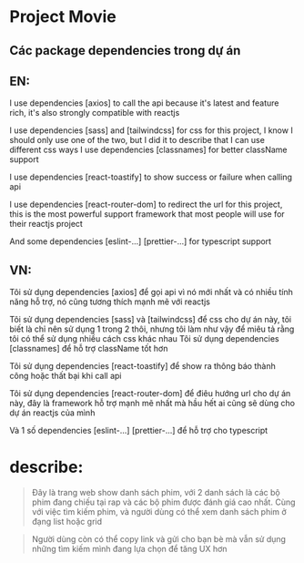 # Project Movie

## Các package dependencies trong dự án

## EN:

I use dependencies [axios] to call the api because it's latest and feature rich, it's also strongly compatible with reactjs

I use dependencies [sass] and [tailwindcss] for css for this project, I know I should only use one of the two, but I did it to describe that I can use different css ways
I use dependencies [classnames] for better className support

I use dependencies [react-toastify] to show success or failure when calling api

I use dependencies [react-router-dom] to redirect the url for this project, this is the most powerful support framework that most people will use for their reactjs project

And some dependencies [eslint-...] [prettier-...] for typescript support

## VN:

Tôi sử dụng dependencies [axios] để gọi api vì nó mới nhất và có nhiều tính năng hỗ trợ, nó cũng tương thích mạnh mẽ với reactjs

Tôi sử dụng dependencies [sass] và [tailwindcss] để css cho dự án này, tôi biết là chỉ nên sử dụng 1 trong 2 thôi, nhưng tôi làm như vậy để miêu tả rằng tôi có thể sử dụng nhiều cách css khác nhau
Tôi sử dụng dependencies [classnames] để hỗ trợ className tốt hơn

Tôi sử dụng dependencies [react-toastify] để show ra thông báo thành công hoặc thất bại khi call api

Tôi sử dụng dependencies [react-router-dom] để điêu hướng url cho dự án này, đây là framework hỗ trợ mạnh mẽ nhất mà hầu hết ai cũng sẽ dùng cho dự án reactjs của mình

Và 1 số dependencies [eslint-...] [prettier-...] để hỗ trợ cho typescript

# describe:

> Đây là trang web show danh sách phim, với 2 danh sách là các bộ phim đang chiếu tại rap và các bộ phim được đánh giá cao nhất. Cùng với việc tìm kiếm phim, và người dùng có thể xem danh sách phim ở đạng list hoặc grid

> Người dùng còn có thể copy link và gửi cho bạn bè mà vẫn sử dụng những tìm kiếm mình đang lựa chọn để tăng UX hơn
